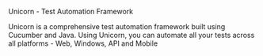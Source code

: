 Unicorn - Test Automation Framework

Unicorn is a comprehensive test automation framework built using Cucumber and Java. Using Unicorn, you can automate all your tests across all platforms - Web, Windows, API and Mobile